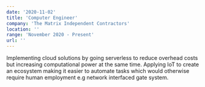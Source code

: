 ```yaml
---
date: '2020-11-02'
title: 'Computer Engineer'
company: 'The Matrix Independent Contractors'
location: ''
range: 'November 2020 - Present'
url: ''
---
```


Implementing cloud solutions by going serverless to reduce overhead costs but increasing computational power at the same time.
Applying IoT to create an ecosystem making it easier to automate tasks which would otherwise require human employment e.g network interfaced gate system.  